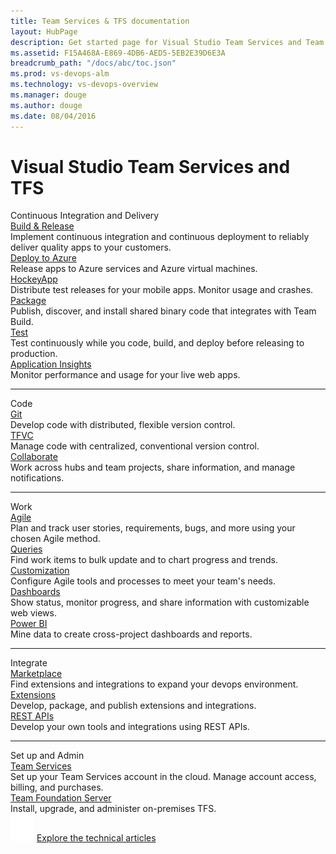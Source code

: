 ```yaml
---
title: Team Services & TFS documentation
layout: HubPage
description: Get started page for Visual Studio Team Services and Team Foundation Server (TFS) Documentation
ms.assetid: F15A468A-E869-4DB6-AED5-5EB2E39D6E3A
breadcrumb_path: "/docs/abc/toc.json"
ms.prod: vs-devops-alm
ms.technology: vs-devops-overview
ms.manager: douge
ms.author: douge
ms.date: 08/04/2016 
---
```


<div class="hubpage">
  <h1>Visual Studio Team Services and TFS</h1>
    <div class="row">
    <div class="col-sm-12 col-md-12 col-md-offset-2 title">
      Continuous Integration and Delivery
    </div>
  </div>
  <div class="row">
    <div class="col-sm-4 col-md-3 col-md-offset-2 item">
      <div class="title">
        <a href="build-release/overview.md">Build &amp; Release</a>
        <div class="desc">
          Implement continuous integration and continuous deployment 
	  to reliably deliver quality apps to your customers.
        </div>
      </div>
    </div>
    <div class="col-sm-4 col-md-3 item">
      <div class="title">
        <a href="build-release/apps/index.md#deploy-to-azure">Deploy to Azure</a>
        <div class="desc">
          Release apps to Azure services and Azure virtual machines.
        </div>
      </div>
    </div>
    <div class="col-sm-4 col-md-3 item">
      <div class="title">
        <a href="https://www.visualstudio.com/hockey-app">HockeyApp</a>
        <div class="desc">
          Distribute test releases for your mobile apps. Monitor usage and crashes.
        </div>
      </div>
    </div>
  </div>
  <!-- end row 1/2 for the CI/CD content -->
  <div class="row">
    <div class="col-sm-4 col-md-3 col-md-offset-2 item">
      <div class="title">
        <a href="package/overview.md">Package</a>
        <div class="desc">
          Publish, discover, and install shared binary code that integrates with Team Build.
        </div>
      </div>
    </div>
    <div class="col-sm-4 col-md-3 item">
      <div class="title">
        <a href="build-release/test/index.md">Test</a>
        <div class="desc">
          Test continuously while you code, build, and deploy before releasing to production.
        </div>
      </div>
    </div>
    <div class="col-sm-4 col-md-3 item">
      <div class="title">
        <a href="https://docs.microsoft.com/azure/application-insights/app-insights-overview">Application Insights</a>
        <div class="desc">
          Monitor performance and usage for your live web apps.
        </div>
      </div>
    </div>
  </div>
  <hr>
  <!-- end row 1 -->
  <div class="row">
    <div class="col-sm-12 col-md-12 col-md-offset-2 title">
      Code 
    </div>
  </div>
  <div class="row">
    <div class="col-sm-6 col-md-3 col-md-offset-2 item">
      <div class="title">
        <a href="git/overview.md">Git</a>
        <div class="desc">
          Develop code with distributed, flexible version control.
        </div>
      </div>
    </div>
    <div class="col-sm-6 col-md-3 item">
      <div class="title">
        <a href="tfvc/overview.md">TFVC</a>
        <div class="desc">
          Manage code with centralized, conventional version control.
       </div>
      </div>
    </div>
	<div class="col-sm-4 col-md-3 item">
      <div class="title">
        <a href="collaborate/overview.md">Collaborate</a>
        <div class="desc">
          Work across hubs and team projects, share information, and manage notifications.  
        </div>
      </div>
    </div>
  </div>
  <hr>
  <!-- end row 2 -->
  <div class="row">
    <div class="col-sm-12 col-md-12 col-md-offset-2 title">
      Work
    </div>
  </div>
  <div class="row">
    <div class="col-sm-4 col-md-3 col-md-offset-2 item">
      <div class="title">
        <a href="work/overview.md">Agile</a>
        <div class="desc">
          Plan and track user stories, requirements, bugs, and more using your chosen Agile method.
        </div>
      </div>
    </div>
    <div class="col-sm-4 col-md-3 item">
      <div class="title">
        <a href="work/track/using-queries">Queries</a>
        <div class="desc">
          Find work items to bulk update and to chart progress and trends.
        </div>
      </div>
    </div>
    <div class="col-sm-4 col-md-3 item">
      <div class="title">
        <a href="work/customize/customize-work.md">Customization</a>
        <div class="desc">
          Configure Agile tools and processes to meet your team's needs.
        </div>
      </div>
    </div>
  </div>
  <!-- end row 1/2 for the Work content -->
  <div class="row">
    <div class="col-sm-4 col-md-3 col-md-offset-2 item">
      <div class="title">
        <a href="report/dashboards.md">Dashboards</a>
        <div class="desc">
          Show status, monitor progress, and share information with customizable web views.
        </div>
      </div>
    </div>
    <div class="col-sm-6 col-md-3 item">
      <div class="title">
        <a href="report/powerbi/overview.md">Power BI</a>
        <div class="desc">
          Mine data to create cross-project dashboards and reports.
        </div>
      </div>
    </div>
  </div>
  <hr>
  <!-- end row 3 -->
  <div class="row">
    <div class="col-sm-12 col-md-12 col-md-offset-2 title">
      Integrate
    </div>
  </div>
  <div class="row">
    <div class="col-sm-4 col-md-3 col-md-offset-2 item">
      <div class="title">
        <a href="marketplace/index.md">Marketplace</a>
        <div class="desc">
          Find extensions and integrations to expand your devops environment.
        </div>
      </div>
    </div>
    <div class="col-sm-4 col-md-3 item">
      <div class="title">
        <a href="extend/index.md">Extensions</a>
        <div class="desc">
          Develop, package, and publish extensions and integrations.
        </div>
      </div>
    </div>
    <div class="col-sm-4 col-md-3 item">
      <div class="title">
        <a href="integrate/index.md">REST APIs</a>
        <div class="desc">
          Develop your own tools and integrations using REST APIs.
        </div>
      </div>
    </div>
  </div>
  <!-- end integrate content rows -->

  <!-- end reporting content rows -->
  <hr>
  <div class="row">
    <div class="col-sm-12 col-md-12 col-md-offset-2 title">
      Set up and Admin
    </div>
  </div>
  <div class="row">
    <div class="col-sm-6 col-md-3 col-md-offset-2 item">
      <div class="title">
        <a href="setup-admin/account-administration.md">Team Services</a>
        <div class="desc">
          Set up your Team Services account in the cloud. Manage account access, billing, and purchases.
        </div>
      </div>
    </div>
    <div class="col-sm-6 col-md-3 item">
      <div class="title">
        <a href="setup-admin/get-started.md">Team Foundation Server</a>
        <div class="desc">
          Install, upgrade, and administer on-premises TFS.
        </div>
      </div>
    </div>
  </div>
  <div class="articles">
    <img src="_img/articles-icon.png">
    <a href="https://www.visualstudio.com/articles/overview">Explore the technical articles</a>
  </div>
</div>
